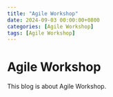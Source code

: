 ```yaml
---
title: "Agile Workshop"
date: 2024-09-03 00:00:00+0800
categories: [Agile Workshop]
tags: [Agile Workshop]
---
```


# Agile Workshop

This blog is about Agile Workshop.